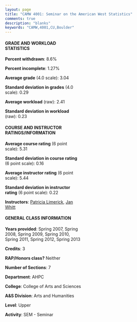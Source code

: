 ```yaml
---
layout: page
title: "CAMW 4001: Seminar on the American West Statistics"
comments: true
description: "blanks"
keywords: "CAMW,4001,CU,Boulder"
---
```

<head>
<script src="https://ajax.googleapis.com/ajax/libs/jquery/2.1.3/jquery.min.js"></script>
<script src="https://dl.dropboxusercontent.com/s/pc42nxpaw1ea4o9/highcharts.js?dl=0"></script>
<!-- <script src="../assets/js/highcharts.js"></script> -->
<style type="text/css">@font-face {
	font-family: "Bebas Neue";
	src: url(https://www.filehosting.org/file/details/544349/BebasNeue Regular.otf) format("opentype");
	}
	h1.Bebas { 
		font-family: "Bebas Neue", Verdana, Tahoma;
	}
</style>
</head>
<body>
	<div id="container" style="float: right; width: 45%; height: 88%; margin-left: 2.5%; margin-right: 2.5%;"></div>
	<script language="JavaScript">
		$(document).ready(function() {
		var chart = {type: 'column'};
		var title = {text: 'Grade Distribution'};
		var xAxis = {categories: ['A','B','C','D','F'],crosshair: true};
		var yAxis = {min: 0,title: {text: 'Percentage'}};
		var tooltip = {headerFormat: '<center><b><span style="font-size:20px">{point.key}</span></b></center>',
		               pointFormat: '<td style="padding:0"><b>{point.y:.1f}%</b></td>',
		               footerFormat: '</table>',shared: true,useHTML: true};
		var plotOptions = {column: {pointPadding: 0.0,borderWidth: 0}};  
		var credits = {enabled: false};var series= [{name: 'Percent',data: [39.04,36.54,19.24,3.39,1.79,]}];
		var json = {};
		json.chart = chart;
		json.title = title;
		json.tooltip = tooltip;
		json.xAxis = xAxis;
		json.yAxis = yAxis;  
		json.series = series;
		json.plotOptions = plotOptions;  
		json.credits = credits;
		$('#container').highcharts(json);
	});
	</script>
</body>
			   
#### GRADE AND WORKLOAD STATISTICS

**Percent withdrawn**: 8.6%

**Percent incomplete**: 1.27%

**Average grade** (4.0 scale): 3.04

**Standard deviation in grades** (4.0 scale): 0.29

**Average workload** (raw): 2.41

**Standard deviation in workload** (raw): 0.23

#### COURSE AND INSTRUCTOR RATINGS/INFORMATION

**Average course rating** (6 point scale): 5.31

**Standard deviation in course rating** (6 point scale): 0.16

**Average instructor rating** (6 point scale): 5.44

**Standard deviation in instructor rating** (6 point scale): 0.22

**Instructors**: <a href='../../instructors/Patricia_Limerick'>Patricia Limerick</a>, <a href='../../instructors/Jan_Whitt'>Jan Whitt</a>

#### GENERAL CLASS INFORMATION

**Years provided**: Spring 2007, Spring 2008, Spring 2009, Spring 2010, Spring 2011, Spring 2012, Spring 2013

**Credits**: 3

**RAP/Honors class?** Neither

**Number of Sections**: 7

**Department**: AHPC

**College**: College of Arts and Sciences

**A&S Division**: Arts and Humanities

**Level**: Upper

**Activity**: SEM - Seminar
